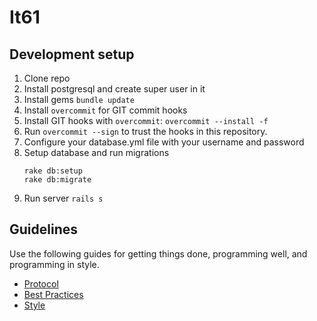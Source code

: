 # It61

## Development setup

1. Clone repo
2. Install postgresql and create super user in it
3. Install gems
    `bundle update`
4. Install `overcommit` for GIT commit hooks
5. Install GIT hooks with `overcommit`: `overcommit --install -f`
6. Run `overcommit --sign` to trust the hooks in this repository.
7. Configure your database.yml file with your username and password
8. Setup database and run migrations
    ```
    rake db:setup
    rake db:migrate
    ```
9. Run server
    `rails s`

## Guidelines

Use the following guides for getting things done, programming well, and
programming in style.

* [Protocol](http://github.com/thoughtbot/guides/blob/master/protocol)
* [Best Practices](http://github.com/thoughtbot/guides/blob/master/best-practices)
* [Style](http://github.com/thoughtbot/guides/blob/master/style)
